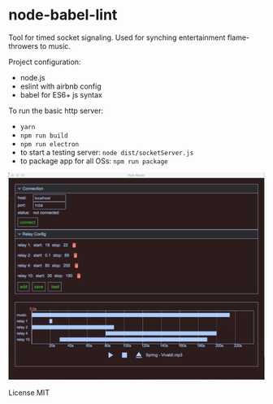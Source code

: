 # node-babel-lint

Tool for timed socket signaling. Used for synching entertainment flame-throwers to music.

Project configuration:
 - node.js
 - eslint with airbnb config
 - babel for ES6+ js syntax

To run the basic http server:
 - `yarn`
 - `npm run build`
 - `npm run electron`
 - to start a testing server: `node dist/socketServer.js`
 - to package app for all OSs: `npm run package` 
 
 ![AppScreenShot](./ScreenShot.png?raw=true)

License MIT

